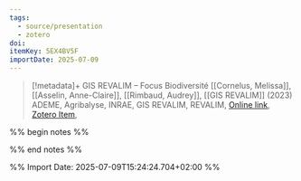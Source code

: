 ```yaml
---
tags:
  - source/presentation
  - zotero
doi: 
itemKey: 5EX4BV5F
importDate: 2025-07-09
---
```

>[!metadata]+
> GIS REVALIM – Focus Biodiversité
> [[Cornelus, Melissa]], [[Asselin, Anne-Claire]], [[Rimbaud, Audrey]], 
> [[GIS REVALIM]] (2023)
> ADEME, Agribalyse, INRAE, GIS REVALIM, REVALIM, 
> [Online link](https://www.dailymotion.com/video/x9bzv3y), [Zotero Item](zotero://select/library/items/5EX4BV5F),

%% begin notes %%

%% end notes %%

%% Import Date: 2025-07-09T15:24:24.704+02:00 %%

